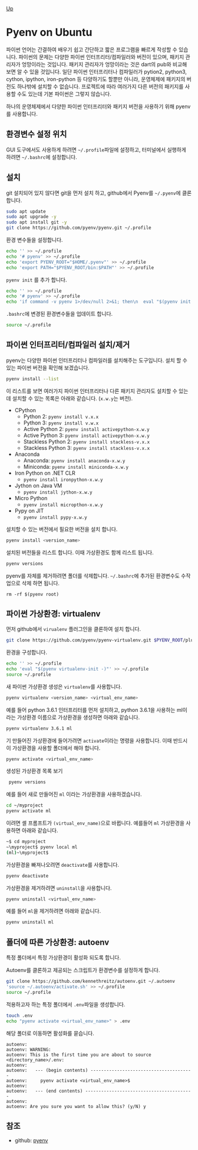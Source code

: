 [Up](index.md)
# Pyenv on Ubuntu

파이썬 언어는 간결하여 배우기 쉽고 간단하고 짧은 프로그램을 빠르게 작성할 수 있습니다. 파이썬의 문제는 다양한 파이썬 인터프리터/컴파일러와 버전이 있으며, 패키지 관리자가 엉망이라는 것입니다. 패키지 관리자가 엉망이라는 것은 dart의 pub와 비교해 보면 알 수 있을 것입니다. 일단 파이썬 인터프리터나 컴파일러가 pytion2, python3, cython, ipython, iron-python 등 다양하기도 할뿐만 아니라, 운영체제에 패키지의 버전도 하나밖에 설치할 수 없습니다. 프로젝트에 따라 여러가지 다른 버전의 패키지를 사용할 수도 있는데 기본 파이썬은 그렇지 않습니다.

하나의 운영체제에서 다양한 파이썬 인터프리터와 패키지 버전을 사용하기 위해 pyenv를 사용합니다.

## 환경변수 설정 위치

GUI 도구에서도 사용하게 하려면 `~/.profile`파일에 설정하고, 터미널에서 실행하게 하려면 `~/.bashrc`에 설정합니다.

## 설치

git 설치되어 있지 않다면 git을 먼저 설치 하고, github에서 Pyenv를 `~/.pyenv`에 클론합니다.

```sh
sudo apt update
sudo apt upgrade -y
sudo apt install git -y
git clone https://github.com/pyenv/pyenv.git ~/.profile
```

환경 변수들을 설정합니다.

```sh
echo '' >> ~/.profile
echo '# pyenv' >> ~/.profile
echo 'export PYENV_ROOT="$HOME/.pyenv"' >> ~/.profile
echo 'export PATH="$PYENV_ROOT/bin:$PATH"' >> ~/.profile
```

`pyenv init` 를 추가 합니다.

```sh
echo '' >> ~/.profile
echo '# pyenv' >> ~/.profile
echo 'if command -v pyenv 1>/dev/null 2>&1; then\n  eval "$(pyenv init -)"\nfi' >> ~/.profile
```

`.bashrc`에 변경된 환경변수들을 업데이트 합니다.

```sh
source ~/.profile
```

## 파이썬 인터프리터/컴파일러 설치/제거

pyenv는 다양한 파이썬 인터프리터나 컴파일러를 설치해주는 도구입니다. 설치 할 수 있는 파이썬 버전을 확인해 보겠습니다.

```sh
pyenv install --list
```

이 리스트를 보면 여러가지 파이썬 인터프리터나 다른 패키지 관리자도 설치할 수 있는데 설치할 수 있는 목록은 아래와 같습니다. (`x.w.y`는 버전).

- CPython
  - Python 2: `pyenv install v.x.x`
  - Python 3: `pyenv install v.w.x`
  - Active Python 2: `pyenv install activepython-x.w.y`
  - Active Python 3: `pyenv install activepython-x.w.y`
  - Stackless Python 2: `pyenv install stackless-v.x.x`
  - Stackless Python 3: `pyenv install stackless-v.x.x`
- Anaconda
  - Anaconda: `pyenv install anaconda-x.w.y`
  - Miniconda: `pyenv install miniconda-x.w.y` 
- Iron Python on .NET CLR
  - `pyenv install ironpython-x.w.y`
- Jython on Java VM
  - `pyenv install jython-x.w.y`
- Micro Python
  - `pyenv install micropthon-x.w.y`
- Pypy on JIT
  - `pyenv install pypy-x.w.y`

설치할 수 있는 버전에서 필요한 버전을 설치 합니다.

```sh
pyenv install <version_name>
```

설치된 버전들을 리스트 합니다. 이때 가상환경도 함께 리스트 됩니다.

```sh
pyenv versions
```

pyenv를 자체를 제거하려면 폴더를 삭제합니다. `~/.bashrc`에 추가된 환경변수도 수작업으로 삭제 하면 됩니다.

```
rm -rf $(pyenv root)
```

## 파이썬 가상환경: virtualenv

먼저 github에서 `virualenv` 플러그인을 클론하여 설치 합니다.

```sh
git clone https://github.com/pyenv/pyenv-virtualenv.git $PYENV_ROOT/plugins/pyenv-virtualenv
```

환경을 구성합니다.

```sh
echo '' >> ~/.profile
echo 'eval "$(pyenv virtualenv-init -)"' >> ~/.profile
source ~/.profile
```

새 파이썬 가상환경 생성은 `virtualenv`를 사용합니다.

```sh
pyenv virtualenv <version_name> <virtual_env_name>
```

예를 들어 python 3.6.1 인터프리터를 먼저 설치하고, python 3.6.1을 사용하는 ml이라는 가상환경 이름으로 가상환경을 생성하면 아래와 같습니다.

```sh
pyenv virtualenv 3.6.1 ml
```

기 만들어진 가상환경에 들어가려면 `activate`이라는 명령을 사용합니다. 이때 반드시 이 가상환경을 사용할 폴더에서 해야 합니다.

```sh
pyenv activate <virtual_env_name>
```

생성된 가상환경 목록 보기

```sh
 pyenv versions
```

예를 들어 새로 만들어진 `ml` 이라는 가상환경을 사용하겠습니다.

```sh
cd ~/myproject
pyenv activate ml
```

이려면 셸 프롬프트가 `(virtual_env_name)`으로 바뀝니다. 예를들어 `ml` 가상환경을 사용하면 아래와 같습니다.

```sh
~$ cd myproject
~\myproject$ pyenv local ml
(ml)~\myproject$
```

가상환경을 빠져나오려면 `deactivate`를 사용합니다.

```sh
pyenv deactivate
```

가상환경을 제거하려면 `uninstall`을 사용합니다. 

```sh
pyenv uninstall <virtual_env_name>
```

예를 들어 `ml`을 제거하려면 아래와 같습니다.

```sh
pyenv uninstall ml
```

## 폴더에 따른 가상환경: autoenv

특정 폴더에서 특정 가상환경이 활성화 되도록 합니다.

Autoenv를 클론하고 제공되는 스크립트가 환경변수를 설정하게 합니다.

```sh
git clone https://github.com/kennethreitz/autoenv.git ~/.autoenv
'source ~/.autoenv/activate.sh' >> ~/.profile
source ~/.profile
```

적용하고자 하는 특정 폴더에서 `.env`파일을 생성합니다.

```sh
touch .env
echo "pyenv activate <virtual_env_name>" > .env
```

해당 폴더로 이동하면 활성화를 묻습니다.

```
autoenv:
autoenv: WARNING:
autoenv: This is the first time you are about to source <directory_name>/.env:
autoenv:
autoenv:   --- (begin contents) ---------------------------------------
autoenv:     pyenv activate <virtual_env_name>$
autoenv:
autoenv:   --- (end contents) -----------------------------------------
autoenv:
autoenv: Are you sure you want to allow this? (y/N) y
```

## 참조

- github: [pyenv](https://github.com/pyenv/pyenv)